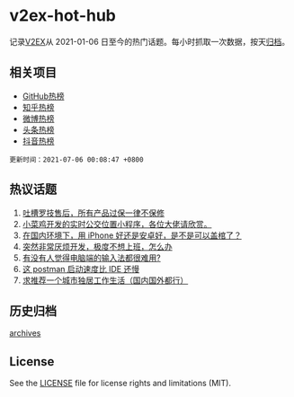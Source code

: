 # v2ex-hot-hub

 记录[V2EX](https://www.v2ex.com/)从 2021-01-06 日至今的热门话题。每小时抓取一次数据，按天[归档](archives)。
 
 ## 相关项目

- [GitHub热榜](https://github.com/lonnyzhang423/github-hot-hub)
- [知乎热榜](https://github.com/lonnyzhang423/zhihu-hot-hub)
- [微博热榜](https://github.com/lonnyzhang423/weibo-hot-hub)
- [头条热榜](https://github.com/lonnyzhang423/toutiao-hot-hub)
- [抖音热榜](https://github.com/lonnyzhang423/douyin-hot-hub)


 `更新时间：2021-07-06 00:08:47 +0800`

## 热议话题

1. [吐槽罗技售后，所有产品过保一律不保修](https://www.v2ex.com/t/787561)
1. [小菜鸡开发的实时公交位置小程序，各位大佬请欣赏。](https://www.v2ex.com/t/787522)
1. [在国内环境下，用 iPhone 好还是安卓好，是不是可以盖棺了？](https://www.v2ex.com/t/787565)
1. [突然非常厌烦开发，极度不想上班，怎么办](https://www.v2ex.com/t/787520)
1. [有没有人觉得电脑端的输入法都很难用?](https://www.v2ex.com/t/787592)
1. [这 postman 启动速度比 IDE 还慢](https://www.v2ex.com/t/787560)
1. [求推荐一个城市独居工作生活（国内国外都行）](https://www.v2ex.com/t/787601)

## 历史归档

[archives](archives)

## License

See the [LICENSE](LICENSE) file for license rights and limitations (MIT).
